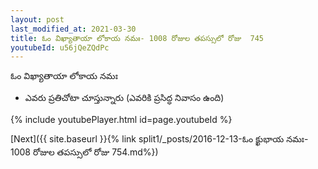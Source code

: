 ```yaml
---
layout: post
last_modified_at: 2021-03-30
title: ఓం విఖ్యాతాయా లోకాయ నమః- 1008 రోజుల తపస్సులో రోజు  745
youtubeId: u56jQeZQdPc
---
```

 
 
 ఓం విఖ్యాతాయా లోకాయ నమః  
 
 -  ఎవరు ప్రతిచోటా చూస్తున్నారు (ఎవరికి ప్రసిద్ధ నివాసం ఉంది) 
 
  
 
  
 
 
 
 
 
 


{% include youtubePlayer.html id=page.youtubeId %}
 
[Next]({{ site.baseurl }}{% link  split1/_posts/2016-12-13-ఓం క్ఖుభాయ నమః- 1008 రోజుల తపస్సులో రోజు  754.md%})
 
